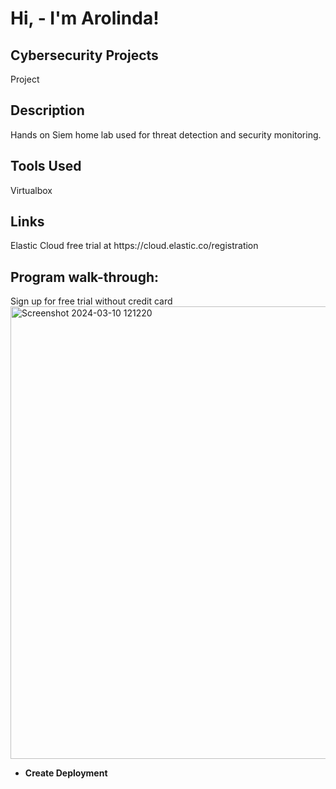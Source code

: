 <h1>Hi, - I'm Arolinda! </h1>

 <h2>Cybersecurity Projects</h2>
Project 
<h2>Description</h2>
Hands on Siem home lab used for threat detection and security monitoring. 

<h2>Tools Used</h2>
Virtualbox 

<h2>Links</h2>
 Elastic Cloud free trial at https://cloud.elastic.co/registration
<h2>Program walk-through:</h2>
Sign up for free trial without credit card
<img width="724" alt="Screenshot 2024-03-10 121220" src="https://github.com/arisol121/arisol121/assets/79430449/260221a4-4046-4455-869d-5f551c4ef83e">

- <b>Create Deployment</b> 

